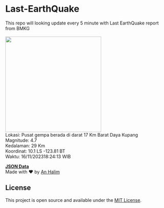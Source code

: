 # Last-EarthQuake
This repo will looking update every 5 minute with Last EarthQuake report from BMKG
<br>
<br>
<img src="https://static.bmkg.go.id/20231116182413.mmi.jpg" width="300"/>
<br>
Lokasi: Pusat gempa berada di darat 17 Km Barat Daya Kupang <br>
Magnitude: 4.7 <br>
Kedalaman: 29 Km <br>
Koordinat: 10.1 LS -123.81 BT <br>
Waktu: 16/11/202318:24:13 WIB <br>

<a href="./data/data.json">**JSON Data**</a>
<br>
Made with ❤️ by <a href="https://github.com/an-halim">An Halim</a>
## License

This project is open source and available under the [MIT License](LICENSE).
